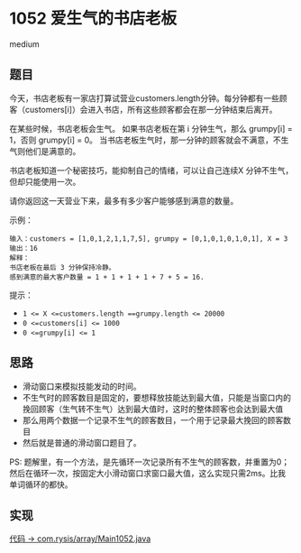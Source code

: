 # 1052 爱生气的书店老板

medium

## 题目

今天，书店老板有一家店打算试营业customers.length分钟。每分钟都有一些顾客（customers[i]）会进入书店，所有这些顾客都会在那一分钟结束后离开。

在某些时候，书店老板会生气。 如果书店老板在第 i 分钟生气，那么 grumpy[i] = 1，否则 grumpy[i] = 0。 当书店老板生气时，那一分钟的顾客就会不满意，不生气则他们是满意的。

书店老板知道一个秘密技巧，能抑制自己的情绪，可以让自己连续X 分钟不生气，但却只能使用一次。

请你返回这一天营业下来，最多有多少客户能够感到满意的数量。


示例：
```
输入：customers = [1,0,1,2,1,1,7,5], grumpy = [0,1,0,1,0,1,0,1], X = 3
输出：16
解释：
书店老板在最后 3 分钟保持冷静。
感到满意的最大客户数量 = 1 + 1 + 1 + 1 + 7 + 5 = 16.
```

提示：
- `1 <= X <=customers.length ==grumpy.length <= 20000`
- `0 <=customers[i] <= 1000`
- `0 <=grumpy[i] <= 1`

## 思路

- 滑动窗口来模拟技能发动的时间。
- 不生气时的顾客数目是固定的，要想释放技能达到最大值，只能是当窗口内的挽回顾客（生气转不生气）达到最大值时，这时的整体顾客也会达到最大值
- 那么用两个数据一个记录不生气的顾客数目，一个用于记录最大挽回的顾客数目
- 然后就是普通的滑动窗口题目了。

PS: 题解里，有一个方法，是先循环一次记录所有不生气的顾客数，并重置为0；然后在循环一次，按固定大小滑动窗口求窗口最大值，这么实现只需2ms。比我单词循环的都快。

## 实现

[代码 -> com.rysis/array/Main1052.java](../../src/com/rysis/array/Main1052.java)